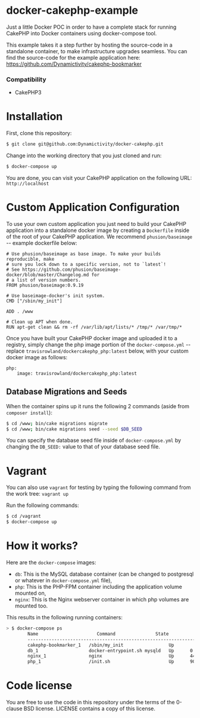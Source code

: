 docker-cakephp-example
==============

Just a little Docker POC in order to have a complete stack for running CakePHP into Docker containers using docker-compose tool.

This example takes it a step further by hosting the source-code in a standalone container, to make infrastructure upgrades seamless. You can find the source-code for the example application here: https://github.com/Dynamictivity/cakephp-bookmarker

### Compatibility
- CakePHP3

# Installation

First, clone this repository:

```bash
$ git clone git@github.com:Dynamictivity/docker-cakephp.git
```

Change into the working directory that you just cloned and run:

```bash
$ docker-compose up
```

You are done, you can visit your CakePHP application on the following URL: `http://localhost`

# Custom Application Configuration

To use your own custom application you just need to build your CakePHP application into a standalone docker image by creating a `Dockerfile` inside of the root of your CakePHP application. We recommend `phusion/baseimage` -- example dockerfile below:

```
# Use phusion/baseimage as base image. To make your builds reproducible, make
# sure you lock down to a specific version, not to `latest`!
# See https://github.com/phusion/baseimage-docker/blob/master/Changelog.md for
# a list of version numbers.
FROM phusion/baseimage:0.9.19

# Use baseimage-docker's init system.
CMD ["/sbin/my_init"]

ADD . /www

# Clean up APT when done.
RUN apt-get clean && rm -rf /var/lib/apt/lists/* /tmp/* /var/tmp/*
```

Once you have built your CakePHP docker image and uploaded it to a registry, simply change the php image portion of the `docker-compose.yml` -- replace `travisrowland/dockercakephp_php:latest` below, with your custom docker image as follows:

```
php:
    image: travisrowland/dockercakephp_php:latest
```

## Database Migrations and Seeds

When the container spins up it runs the following 2 commands (aside from `composer install`):

```bash
$ cd /www; bin/cake migrations migrate
$ cd /www; bin/cake migrations seed --seed $DB_SEED
```

You can specify the database seed file inside of `docker-compose.yml` by changing the `DB_SEED:` value to that of your database seed file.

# Vagrant
You can also use `vagrant` for testing by typing the following command from the work tree: `vagrant up`

Run the following commands:

```bash
$ cd /vagrant
$ docker-compose up
```

# How it works?

Here are the `docker-compose` images:

* `db`: This is the MySQL database container (can be changed to postgresql or whatever in `docker-compose.yml` file),
* `php`: This is the PHP-FPM container including the application volume mounted on,
* `nginx`: This is the Nginx webserver container in which php volumes are mounted too.

This results in the following running containers:

```bash
> $ docker-compose ps
        Name                      Command               State              Ports
        -------------------------------------------------------------------------------------------
        cakephp-bookmarker_1   /sbin/my_init                 Up
        db_1                   docker-entrypoint.sh mysqld   Up      0.0.0.0:3306->3306/tcp
        nginx_1                nginx                         Up      443/tcp, 0.0.0.0:80->80/tcp
        php_1                  /init.sh                      Up      9000/tcp
```

# Code license

You are free to use the code in this repository under the terms of the 0-clause BSD license. LICENSE contains a copy of this license.
